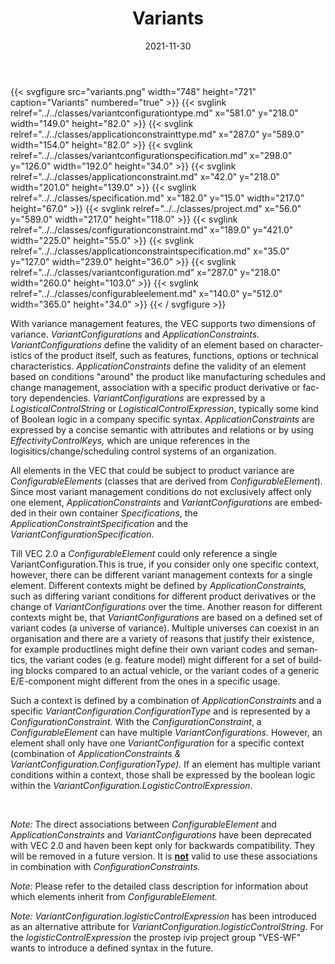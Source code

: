 ﻿---
title: Variants
toc: false
type: specs
layout: diagram
date: "2021-11-30"
draft: false
specification: VEC
version: 2.0.0-rc1
documentType: "Recommendation"
elementType: Diagram
classes:
  - VariantConfigurationType
  - ApplicationConstraintType
  - VariantConfigurationSpecification
  - ApplicationConstraint
  - Specification
  - Project
  - ConfigurationConstraint
  - ApplicationConstraintSpecification
  - VariantConfiguration
  - ConfigurableElement
menu:
  VEC-2.0.0-rc1:    
    parent: key-concepts
    identifier: key-concepts/variants
    weight: 1001003 

# Prev/next pager order (if `docs_section_pager` enabled in `params.toml`)
weight: 1001003
---
{{< svgfigure src="variants.png" width="748" height="721" caption="Variants" numbered="true" >}}
  {{< svglink relref="../../classes/variantconfigurationtype.md" x="581.0" y="218.0" width="149.0" height="82.0" >}}
  {{< svglink relref="../../classes/applicationconstrainttype.md" x="287.0" y="589.0" width="154.0" height="82.0" >}}
  {{< svglink relref="../../classes/variantconfigurationspecification.md" x="298.0" y="126.0" width="192.0" height="34.0" >}}
  {{< svglink relref="../../classes/applicationconstraint.md" x="42.0" y="218.0" width="201.0" height="139.0" >}}
  {{< svglink relref="../../classes/specification.md" x="182.0" y="15.0" width="217.0" height="67.0" >}}
  {{< svglink relref="../../classes/project.md" x="56.0" y="589.0" width="217.0" height="118.0" >}}
  {{< svglink relref="../../classes/configurationconstraint.md" x="189.0" y="421.0" width="225.0" height="55.0" >}}
  {{< svglink relref="../../classes/applicationconstraintspecification.md" x="35.0" y="127.0" width="239.0" height="36.0" >}}
  {{< svglink relref="../../classes/variantconfiguration.md" x="287.0" y="218.0" width="260.0" height="103.0" >}}
  {{< svglink relref="../../classes/configurableelement.md" x="140.0" y="512.0" width="365.0" height="34.0" >}}
{{< / svgfigure >}}
<p> <span lang="EN-US">With variance management features, the VEC supports two dimensions of variance. <i>VariantConfigurations</i> and <i>ApplicationConstraints. </i></span><span lang="EN-US"><i>VariantConfigurations </i></span><span lang="EN-US">define the validity of an element based on characteristics of the product itself, such as features, functions, options or technical characteristics. <i>ApplicationConstraints</i> define the validity of an element based on conditions &quot;around&quot; the product like manufacturing schedules and change management, association with a specific product derivative or factory dependencies. <i>VariantConfigurations</i> are expressed by a <i>LogisticalControlString </i>or<i> </i></span><i><span lang="EN-US">LogisticalControlExpression</span></i><span lang="EN-US">, typically some kind of Boolean logic in a company specific syntax. <i>ApplicationConstraints </i>are expressed by a concise semantic with attributes and relations or by using <i>EffectivityControlKeys,</i> which are unique references in the logisitics/change/scheduling control systems of an organization.</span>      </p>      <p> <span lang="EN-US">All elements in the VEC that could be subject to product variance are <i>ConfigurableElements </i>(classes that are derived from <i>ConfigurableElement</i>)<i>.</i> Since most variant management conditions do not exclusively affect only one element, </span><span lang="EN-US"><i>ApplicationConstraints</i></span><span lang="EN-US"> and </span><span lang="EN-US"><i>VariantConfigurations</i> are embedded in their own container <i>Specifications</i>, the <i>ApplicationConstraintSpecification</i> and the <i>VariantConfigurationSpecification. </i>&#160;</span>      </p>      <p> <span lang="EN-US">Till VEC 2.0 a <i>ConfigurableElement</i> could only reference a single VariantConfiguration.This is true, if you consider only one specific context, however, there can be different variant management contexts for a single element. Different contexts might be defined by </span><span lang="EN-US"><i>ApplicationConstraints, </i>such as </span><span lang="EN-US">differing variant conditions for different product derivatives or the change of </span><span lang="EN-US"><i>VariantConfigurations</i> over the time. Another reason for different contexts might be, that </span><span lang="EN-US"><i>VariantConfigurations</i> are based on a defined set of variant codes (a universe of variance). Multiple universes can coexist in an organisation and there are a variety of reasons that justify their existence, for example productlines might define their own variant codes and semantics, the variant codes (e.g. feature model) might different for a set of building blocks compared to an actual vehicle, or the variant codes of a generic E/E-component might different from the ones in a specific usage.  </span>      </p>      <p> <span lang="EN-US">Such a context is defined by a combination of <i>ApplicationConstraints</i> and a specific <i>VariantConfiguration.ConfigurationType</i> and is represented by a <i>ConfigurationConstraint.</i> With the </span><span lang="EN-US"><i>ConfigurationConstraint</i>, a</span><span lang="EN-US"> <i>ConfigurableElement</i> can have multiple <i>VariantConfigurations.</i> However, an element shall only have one </span><span lang="EN-US"><i>VariantConfiguration</i> for a specific context (combination of </span><span lang="EN-US"><i>ApplicationConstraints &amp;&#160;</i></span><span lang="EN-US"> </span><span lang="EN-US"><i>VariantConfiguration.ConfigurationType).</i> If an element has multiple variant conditions within a context, those shall be expressed by the boolean logic within the <i>VariantConfiguration.LogisticControlExpression</i>. </span><span lang="EN-US"></span>      </p>      <p> <span lang="EN-US">&#160;</span>      </p>      <p> <span lang="EN-US"><i>Note: </i>The direct associations between </span><span lang="EN-US"><i>ConfigurableElement </i>and<i> </i></span><span lang="EN-US"><i>ApplicationConstraints </i>and<i> </i></span><span lang="EN-US"><i>VariantConfigurations</i> have been deprecated with VEC&#160;2.0 and haven been kept only for backwards compatibility. They will be removed in a future version. It is <u><b>not</b></u> valid to use these associations in combination with <i>ConfigurationConstraints.</i></span>      </p>      <p> <span lang="EN-US"><i>N</i></span><i>ote:</i> Please refer to the detailed class description for information about which elements inherit from <i>ConfigurableElement.</i>      </p>      <p> <span lang="EN-GB"><i>Note:</i> <i>VariantConfiguration.logisticControlExpression</i> has been introduced as an alternative attribute for <i>VariantConfiguration.logisticControlString</i>. For the <i>logisticControlExpression</i> the prostep ivip project group &quot;VES-WF&quot; wants to introduce a defined syntax in the future. </span>      </p>